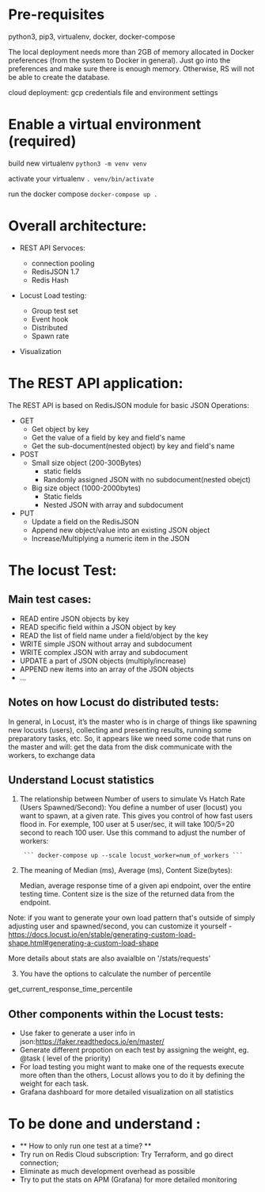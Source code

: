 # Pre-requisites
python3, pip3, virtualenv, docker, docker-compose

The local deployment needs more than 2GB of memory allocated in Docker preferences (from the system to Docker in general).  Just go into the preferences and make sure there is enough memory.  Otherwise, RS will not be able to create the database.

cloud deployment: gcp credentials file and environment settings

# Enable a virtual environment (required)
build new virtualenv
```python3 -m venv venv```

activate your virtualenv 
```. venv/bin/activate```

run the docker compose
```docker-compose up .```

# Overall architecture:
- REST API Servoces:
  - connection pooling
  - RedisJSON 1.7
  - Redis Hash

- Locust Load testing:
  - Group test set
  - Event hook
  - Distributed
  - Spawn rate
- Visualization 


# The REST API application:

The REST API is based on RedisJSON module for basic JSON Operations:
- GET
  - Get object by key 
  - Get the value of a field by key and field's name
  - Get the sub-document(nested object) by key and field's name
- POST
  - Small size object (200-300Bytes)
    - static fields 
    - Randomly assigned JSON with no subdocument(nested obejct) 
  - Big size object (1000-2000bytes)
    - Static fields
    - Nested JSON with array and subdocument
- PUT
  - Update a field on the RedisJSON 
  - Append new object/value into an existing JSON object
  - Increase/Multiplying a numeric item in the JSON


# The locust Test: 

## Main test cases:

- READ entire JSON objects by key
- READ specific field within a JSON object by key
- READ the list of field name under a field/object by the key
- WRITE simple JSON without array and subdocument 
- WRITE complex JSON with array and subdocument 
- UPDATE a part of JSON objects (multiply/increase)
- APPEND new items into an array of the JSON objects 
- ... 


## Notes on how Locust do distributed tests:
In general, in Locust, it’s the master who is in charge of things like spawning new locusts (users), collecting and presenting results, running some preparatory tasks, etc. So, it appears like we need some code that runs on the master and will:
get the data from the disk
communicate with the workers, to exchange data


## Understand Locust statistics
1. The relationship between Number of users to simulate Vs Hatch Rate (Users Spawned/Second): 
   You define a number of user (locust) you want to spawn, at a given rate. This gives you control of how fast users flood in. For exemple, 100 user at 5 user/sec, it will take 100/5=20 second to reach 100 user.
   Use this command to adjust the number of workers:

        ``` docker-compose up --scale locust_worker=num_of_workers ```

2. The meaning of Median (ms), Average (ms), Content Size(bytes):
   
   Median, average response time of a given api endpoint, over the entire testing time. Content size is the size of the returned data from the endpoint.
   
Note: if you want to generate your own load pattern that's outside of simply adjusting user and spawned/second, you can customize it yourself - https://docs.locust.io/en/stable/generating-custom-load-shape.html#generating-a-custom-load-shape 

More details about stats are also avaialble on '/stats/requests'

3. You have the options to calculate the number of percentile 

get_current_response_time_percentile 
## Other components within the Locust tests: 
- Use faker to generate a user info in json:https://faker.readthedocs.io/en/master/ 
- Generate different propotion on each test by assigning the weight, eg. @task ( level of the priority)
- For load testing you might want to make one of the requests execute more often than the others, Locust allows you to do it by defining the weight for each task. 
- Grafana dashboard for more detailed visualization on all statistics 




# To be done and understand : 
- ** How to only run one test at a time? **
- Try run on Redis Cloud subscription: Try Terraform, and go direct connection; 
- Eliminate as much development overhead as possible
- Try to put the stats on APM (Grafana) for more detailed monitoring